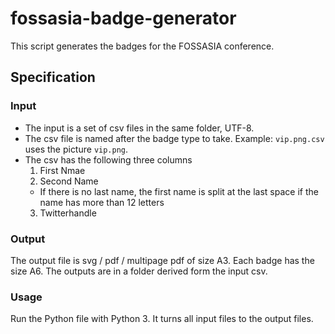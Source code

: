 fossasia-badge-generator
========================

This script generates the badges for the FOSSASIA conference.

Specification
-------------

### Input

- The input is a set of csv files in the same folder, UTF-8.
- The csv file is named after the badge type to take. 
  Example: `vip.png.csv` uses the picture `vip.png`.
- The csv has the following three columns
  1. First Nmae
  2. Second Name
    - If there is no last name, the first name is split at the last space
      if the name has more than 12 letters
  3. Twitterhandle

### Output

The output file is svg / pdf / multipage pdf of size A3.
Each badge has the size A6.
The outputs are in a folder derived form the input csv.

### Usage

Run the Python file with Python 3.
It turns all input files to the output files.


